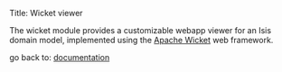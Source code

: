 Title: Wicket viewer

The wicket module provides a customizable webapp viewer for an Isis domain model, implemented using the [Apache Wicket](http://wicket.apache.org) web framework.

go back to: [documentation](../../../documentation.html)


